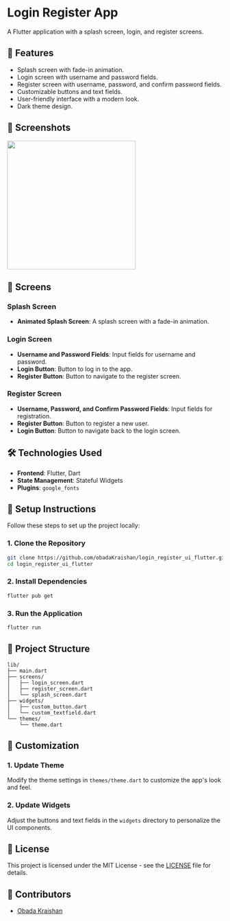 
# Login Register App
A Flutter application with a splash screen, login, and register screens.

## 🌟 Features
- Splash screen with fade-in animation.
- Login screen with username and password fields.
- Register screen with username, password, and confirm password fields.
- Customizable buttons and text fields.
- User-friendly interface with a modern look.
- Dark theme design.

## 📸 Screenshots
<img src="assets/logging.gif" width="300">

## 📱 Screens
### Splash Screen
- **Animated Splash Screen**: A splash screen with a fade-in animation.

### Login Screen
- **Username and Password Fields**: Input fields for username and password.
- **Login Button**: Button to log in to the app.
- **Register Button**: Button to navigate to the register screen.

### Register Screen
- **Username, Password, and Confirm Password Fields**: Input fields for registration.
- **Register Button**: Button to register a new user.
- **Login Button**: Button to navigate back to the login screen.

## 🛠️ Technologies Used
- **Frontend**: Flutter, Dart
- **State Management**: Stateful Widgets
- **Plugins**: `google_fonts`

## 📝 Setup Instructions
Follow these steps to set up the project locally:

### 1. Clone the Repository
```bash
git clone https://github.com/obadaKraishan/login_register_ui_flutter.git
cd login_register_ui_flutter
```

### 2. Install Dependencies
```bash
flutter pub get
```

### 3. Run the Application
```bash
flutter run
```

## 📄 Project Structure
```plaintext
lib/
├── main.dart
├── screens/
│   ├── login_screen.dart
│   ├── register_screen.dart
│   └── splash_screen.dart
├── widgets/
│   ├── custom_button.dart
│   └── custom_textfield.dart
└── themes/
    └── theme.dart
```

## 🎨 Customization
### 1. Update Theme
Modify the theme settings in `themes/theme.dart` to customize the app's look and feel.

### 2. Update Widgets
Adjust the buttons and text fields in the `widgets` directory to personalize the UI components.

## 📄 License
This project is licensed under the MIT License - see the [LICENSE](LICENSE) file for details.

## 👥 Contributors
- [Obada Kraishan](https://github.com/obadaKraishan)
